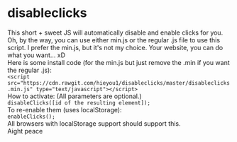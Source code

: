 # disableclicks
This short + sweet JS will automatically disable and enable clicks for you.<br />
Oh, by the way, you can use either min.js or the regular .js file to use this script. I prefer the min.js, but it's not my choice. Your website, you can do what you want... xD <br />
Here is some install code (for the min.js but just remove the .min if you want the regular .js): <br />
`<script src="https://cdn.rawgit.com/hieyou1/disableclicks/master/disableclicks.min.js" type="text/javascript"></script>` <br />
How to activate: (All parameters are optional.) <br />
`disableClicks([id of the resulting element]);`<br />
To re-enable them (uses localStorage):<br />
`enableClicks();`<br />
All browsers with localStorage support should support this. <br />
Aight peace
